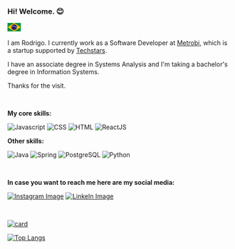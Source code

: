 <!---
This README.md file was made with the help of Iuri. You can find him at: https://github.com/iuricode.
-->
### Hi! Welcome. :blush:
<kbd>[<img title="Portuguese" alt="Portuguese" src="translations/portuguese/br.jpg" width="30">](translations/portuguese/README.br.md)</kbd>

I am Rodrigo. I currently work as a Software Developer at [Metrobi](https://metrobi.com/ "Metrobi"), which is a startup supported by [Techstars](https://www.techstars.com/ "Techstars").

I have an associate degree in Systems Analysis and I'm taking a bachelor's degree in Information Systems.

Thanks for the visit.

<br>

**My core skills:**

![Javascript](https://img.shields.io/badge/JavaScript-F7DF1E?style=for-the-badge&logo=javascript&logoColor=black)
![CSS](https://img.shields.io/badge/CSS3-1572B6?style=for-the-badge&logo=css3&logoColor=white)
![HTML](https://img.shields.io/badge/HTML5-E34F26?style=for-the-badge&logo=html5&logoColor=white)
![ReactJS](https://img.shields.io/badge/-ReactJs-61DAFB?logo=react&logoColor=white&style=for-the-badge)

**Other skills:**

![Java](https://img.shields.io/badge/Java-ED8B00?style=for-the-badge&logo=java&logoColor=white) 
![Spring](https://img.shields.io/badge/Spring-6DB33F?style=for-the-badge&logo=spring&logoColor=white) 
![PostgreSQL](https://img.shields.io/badge/PostgreSQL-316192?style=for-the-badge&logo=postgresql&logoColor=white)
![Python](https://img.shields.io/badge/Python-14354C?style=for-the-badge&logo=python&logoColor=white)

<br>  

**In case you want to reach me here are my social media:**  

[![Instagram Image](https://img.shields.io/badge/Instagram-E4405F?style=for-the-badge&logo=instagram&logoColor=white)](https://www.instagram.com/rodrigo.rsilva34/) [![LinkeIn Image](https://img.shields.io/badge/LinkedIn-0077B5?style=for-the-badge&logo=linkedin&logoColor=white)](https://www.linkedin.com/in/devrosilva/)  

<br>  

[![card](https://github-readme-stats.vercel.app/api?username=devrosilva&theme=default)](https://github.com/devrosilva/) 
  
[![Top Langs](https://github-readme-stats.vercel.app/api/top-langs/?username=devrosilva&exclude_repo=)](https://github.com/devrosilva/) 
